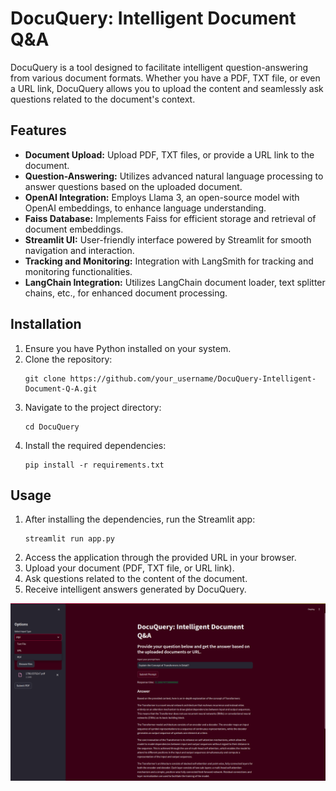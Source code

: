 # DocuQuery: Intelligent Document Q&A

DocuQuery is a tool designed to facilitate intelligent question-answering from various document formats. Whether you have a PDF, TXT file, or even a URL link, DocuQuery allows you to upload the content and seamlessly ask questions related to the document's context.

## Features
- **Document Upload:** Upload PDF, TXT files, or provide a URL link to the document.
- **Question-Answering:** Utilizes advanced natural language processing to answer questions based on the uploaded document.
- **OpenAI Integration:** Employs Llama 3, an open-source model with OpenAI embeddings, to enhance language understanding.
- **Faiss Database:** Implements Faiss for efficient storage and retrieval of document embeddings.
- **Streamlit UI:** User-friendly interface powered by Streamlit for smooth navigation and interaction.
- **Tracking and Monitoring:** Integration with LangSmith for tracking and monitoring functionalities.
- **LangChain Integration:** Utilizes LangChain document loader, text splitter chains, etc., for enhanced document processing.

## Installation
1. Ensure you have Python installed on your system.
2. Clone the repository:
    ```
    git clone https://github.com/your_username/DocuQuery-Intelligent-Document-Q-A.git
    ```
3. Navigate to the project directory:
    ```
    cd DocuQuery
    ```
4. Install the required dependencies:
    ```
    pip install -r requirements.txt
    ```

## Usage
1. After installing the dependencies, run the Streamlit app:
    ```
    streamlit run app.py
    ```
2. Access the application through the provided URL in your browser.
3. Upload your document (PDF, TXT file, or URL link).
4. Ask questions related to the content of the document.
5. Receive intelligent answers generated by DocuQuery.

![Image](img.png)

